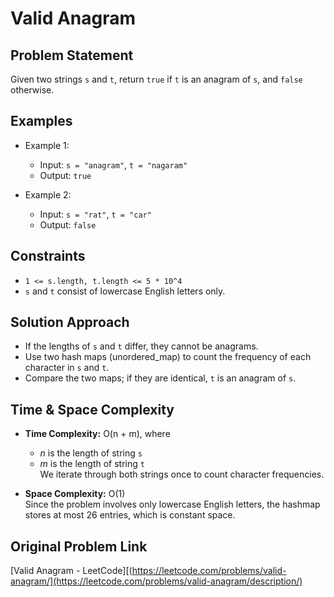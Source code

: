 # Valid Anagram

## Problem Statement

Given two strings `s` and `t`, return `true` if `t` is an anagram of `s`, and `false` otherwise.

## Examples

- Example 1:
  - Input: `s = "anagram"`, `t = "nagaram"`
  - Output: `true`

- Example 2:
  - Input: `s = "rat"`, `t = "car"`
  - Output: `false`

## Constraints

- `1 <= s.length, t.length <= 5 * 10^4`
- `s` and `t` consist of lowercase English letters only.

## Solution Approach

- If the lengths of `s` and `t` differ, they cannot be anagrams.
- Use two hash maps (unordered_map) to count the frequency of each character in `s` and `t`.
- Compare the two maps; if they are identical, `t` is an anagram of `s`.

## Time & Space Complexity

- **Time Complexity:** O(n + m), where  
  - *n* is the length of string `s`  
  - *m* is the length of string `t`  
  We iterate through both strings once to count character frequencies.

- **Space Complexity:** O(1)  
  Since the problem involves only lowercase English letters, the hashmap stores at most 26 entries, which is constant space.

## Original Problem Link

[Valid Anagram - LeetCode][(https://leetcode.com/problems/valid-anagram/](https://leetcode.com/problems/valid-anagram/description/)
